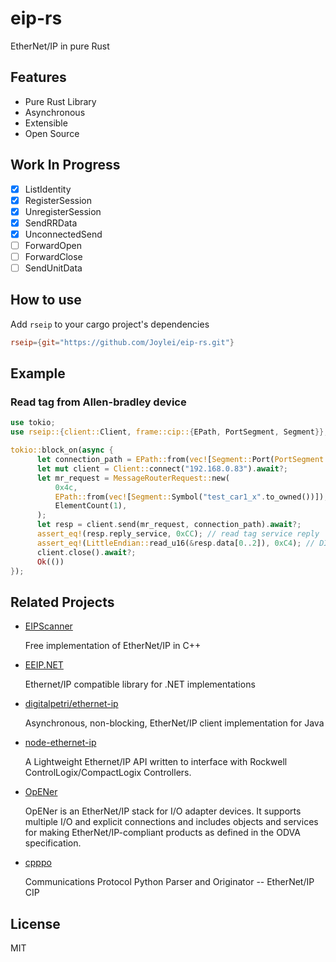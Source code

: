 # eip-rs
EtherNet/IP in pure Rust

## Features

- Pure Rust Library
- Asynchronous
- Extensible
- Open Source

## Work In Progress

- [x] ListIdentity
- [x] RegisterSession
- [x] UnregisterSession
- [x] SendRRData
- [x] UnconnectedSend
- [ ] ForwardOpen
- [ ] ForwardClose
- [ ] SendUnitData 

## How to use

Add `rseip` to your cargo project's dependencies

```toml
rseip={git="https://github.com/Joylei/eip-rs.git"}
```

## Example

### Read tag from Allen-bradley device

```rust
use tokio;
use rseip::{client::Client, frame::cip::{EPath, PortSegment, Segment}};

tokio::block_on(async {
      let connection_path = EPath::from(vec![Segment::Port(PortSegment::default())]);
      let mut client = Client::connect("192.168.0.83").await?;
      let mr_request = MessageRouterRequest::new(
          0x4c,
          EPath::from(vec![Segment::Symbol("test_car1_x".to_owned())]),
          ElementCount(1),
      );
      let resp = client.send(mr_request, connection_path).await?;
      assert_eq!(resp.reply_service, 0xCC); // read tag service reply
      assert_eq!(LittleEndian::read_u16(&resp.data[0..2]), 0xC4); // DINT
      client.close().await?;
      Ok(())
});
```

## Related Projects

- [EIPScanner](https://github.com/nimbuscontrols/EIPScanner)

   Free implementation of EtherNet/IP in C++

- [EEIP.NET](https://github.com/rossmann-engineering/EEIP.NET)

  Ethernet/IP compatible library for .NET implementations

- [ digitalpetri/ethernet-ip](https://github.com/digitalpetri/ethernet-ip)
  
  Asynchronous, non-blocking, EtherNet/IP client implementation for Java

- [node-ethernet-ip](https://github.com/cmseaton42/node-ethernet-ip)

  A Lightweight Ethernet/IP API written to interface with Rockwell ControlLogix/CompactLogix Controllers. 

- [OpENer](https://github.com/EIPStackGroup/OpENer)
   
  OpENer is an EtherNet/IP stack for I/O adapter devices. It supports multiple I/O and explicit connections and includes objects and services for making EtherNet/IP-compliant products as defined in the ODVA specification. 

- [cpppo](https://github.com/pjkundert/cpppo/)
  
  Communications Protocol Python Parser and Originator -- EtherNet/IP CIP

## License

MIT
